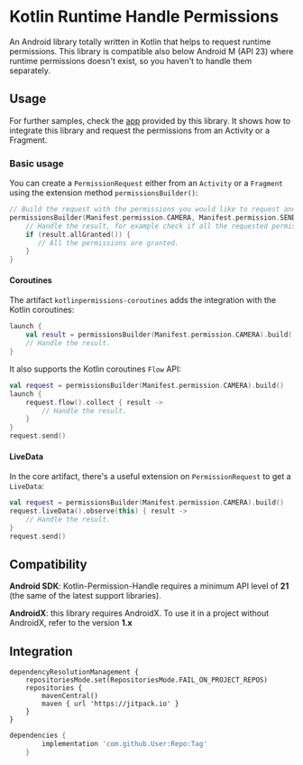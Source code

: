 Kotlin Runtime Handle Permissions
===============

An Android library totally written in Kotlin that helps to request runtime permissions.
This library is compatible also below Android M (API 23) where runtime permissions doesn't exist, so you haven't to handle them separately. 

Usage
------


For further samples, check the [app](https://github.com/rjmngr929/Kotlin-Permission-Handle/tree/master/app) provided by this library. It shows how to integrate this library and request the permissions from an Activity or a Fragment.

### Basic usage
You can create a ```PermissionRequest``` either from an ```Activity``` or a ```Fragment``` using the extension method ```permissionsBuilder()```:

```kotlin
// Build the request with the permissions you would like to request and send it.
permissionsBuilder(Manifest.permission.CAMERA, Manifest.permission.SEND_SMS).build().send { result ->
    // Handle the result, for example check if all the requested permissions are granted.
    if (result.allGranted()) {
       // All the permissions are granted.
    }
}
```

#### Coroutines
The artifact `kotlinpermissions-coroutines` adds the integration with the Kotlin coroutines:
```kotlin
launch {
    val result = permissionsBuilder(Manifest.permission.CAMERA).build().sendSuspend()
    // Handle the result.
}
```

It also supports the Kotlin coroutines `Flow` API:
```kotlin
val request = permissionsBuilder(Manifest.permission.CAMERA).build()
launch {
    request.flow().collect { result ->
        // Handle the result. 
    }
}
request.send()
```


#### LiveData
In the core artifact, there's a useful extension on `PermissionRequest` to get a `LiveData`:
```kotlin
val request = permissionsBuilder(Manifest.permission.CAMERA).build()
request.liveData().observe(this) { result ->
    // Handle the result.
}
request.send()
```

Compatibility
------

**Android SDK**: Kotlin-Permission-Handle requires a minimum API level of **21** (the same of the latest support libraries).

**AndroidX**: this library requires AndroidX. To use it in a project without AndroidX, refer to the version **1.x**

Integration
------
	dependencyResolutionManagement {
		repositoriesMode.set(RepositoriesMode.FAIL_ON_PROJECT_REPOS)
		repositories {
			mavenCentral()
			maven { url 'https://jitpack.io' }
		}
	}


```gradle
dependencies {
		implementation 'com.github.User:Repo:Tag'
	}
```
